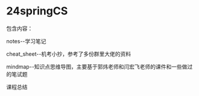 # 24springCS
包含内容：

notes--学习笔记

cheat_sheet--机考小抄，参考了多份群里大佬的资料

mindmap--知识点思维导图，主要基于郭炜老师和闫宏飞老师的课件和一些做过的笔试题

课程总结
